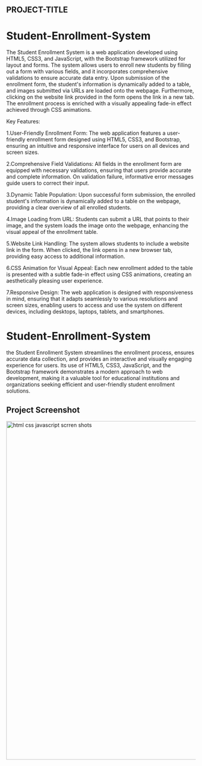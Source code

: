 PROJECT-TITLE
--------------
Student-Enrollment-System
==========================
The Student Enrollment System is a web application developed using HTML5, CSS3, and JavaScript, with the Bootstrap framework utilized for layout and forms. The system allows users to enroll new students by filling out a form with various fields, and it incorporates comprehensive validations to ensure accurate data entry. Upon submission of the enrollment form, the student's information is dynamically added to a table, and images submitted via URLs are loaded onto the webpage. Furthermore, clicking on the website link provided in the form opens the link in a new tab. The enrollment process is enriched with a visually appealing fade-in effect achieved through CSS animations.

Key Features:

1.User-Friendly Enrollment Form: The web application features a user-friendly enrollment form designed using HTML5, CSS3, and Bootstrap, ensuring an intuitive and responsive interface for users on all devices and screen sizes.

2.Comprehensive Field Validations: All fields in the enrollment form are equipped with necessary validations, ensuring that users provide accurate and complete information. On validation failure, informative error messages guide users to correct their input.

3.Dynamic Table Population: Upon successful form submission, the enrolled student's information is dynamically added to a table on the webpage, providing a clear overview of all enrolled students.

4.Image Loading from URL: Students can submit a URL that points to their image, and the system loads the image onto the webpage, enhancing the visual appeal of the enrollment table.

5.Website Link Handling: The system allows students to include a website link in the form. When clicked, the link opens in a new browser tab, providing easy access to additional information.

6.CSS Animation for Visual Appeal: Each new enrollment added to the table is presented with a subtle fade-in effect using CSS animations, creating an aesthetically pleasing user experience.

7.Responsive Design: The web application is designed with responsiveness in mind, ensuring that it adapts seamlessly to various resolutions and screen sizes, enabling users to access and use the system on different devices, including desktops, laptops, tablets, and smartphones.



# Student-Enrollment-System
the Student Enrollment System streamlines the enrollment process, ensures accurate data collection, and provides an interactive and visually engaging experience for users. Its use of HTML5, CSS3, JavaScript, and the Bootstrap framework demonstrates a modern approach to web development, making it a valuable tool for educational institutions and organizations seeking efficient and user-friendly student enrollment solutions.

Project Screenshot
------------------
<img width="901" alt="html css javascript scrren shots" src="https://github.com/satyam131/Student-Enrollment-System/assets/73646662/523723f3-32b5-46a6-ae41-4eb355313ba0">



